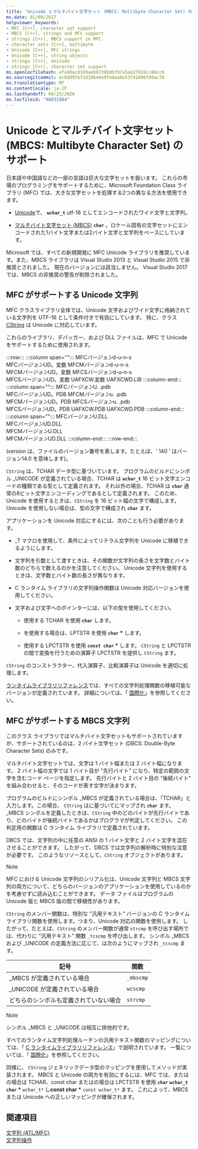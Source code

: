 ```yaml
---
title: 'Unicode とマルチバイト文字セット (MBCS: Multibyte Character Set) のサポート'
ms.date: 01/09/2017
helpviewer_keywords:
- MFC [C++], character set support
- MBCS [C++], strings and MFC support
- strings [C++], MBCS support in MFC
- character sets [C++], multibyte
- Unicode [C++], MFC strings
- Unicode [C++], string objects
- strings [C++], Unicode
- strings [C++], character set support
ms.openlocfilehash: efa90acd169aeb8739b0bf97a5ab27026cc80cc6
ms.sourcegitcommit: ec6dd97ef3d10b44e0fedaa8e53f41696f49ac7b
ms.translationtype: MT
ms.contentlocale: ja-JP
ms.lasthandoff: 08/25/2020
ms.locfileid: "88831984"
---
```

# <a name="unicode-and-multibyte-character-set-mbcs-support"></a>Unicode とマルチバイト文字セット (MBCS: Multibyte Character Set) のサポート

日本語や中国語などの一部の言語は巨大な文字セットを扱います。 これらの市場のプログラミングをサポートするために、Microsoft Foundation Class ライブラリ (MFC) では、大きな文字セットを処理する2つの異なる方法を使用できます。

- [Unicode](#mfc-support-for-unicode-strings)で、 **`wchar_t`** utf-16 としてエンコードされたワイド文字と文字列。

- [マルチバイト文字セット (MBCS)](#mfc-support-for-mbcs-strings) **`char`** 。ロケール固有の文字セットにエンコードされた1バイト文字または2バイト文字と文字列をベースにしています。

Microsoft では、すべての新規開発に MFC Unicode ライブラリを推奨しています。また、MBCS ライブラリは Visual Studio 2013 と Visual Studio 2015 で非推奨とされました。 現在のバージョンには該当しません。 Visual Studio 2017 では、MBCS の非推奨の警告が削除されました。

## <a name="mfc-support-for-unicode-strings"></a>MFC がサポートする Unicode 文字列

MFC クラスライブラリ全体では、Unicode 文字およびワイド文字に格納されている文字列を UTF-16 として条件付きで有効にしています。 特に、クラス [CString](../atl-mfc-shared/reference/cstringt-class.md) は Unicode に対応しています。

これらのライブラリ、デバッガー、および DLL ファイルは、MFC で Unicode をサポートするために使用されます。

:::row:::
   :::column span="":::
      MFC*バージョン*d-u-n-s \
      MFC*バージョン*UD。変数
      MFCM*バージョン*d-u-n-s \
      MFCM*バージョン*UD。変数
      MFCS*バージョン*d-u-n-s \
      MFCS*バージョン*UD。変数
      UAFXCW.変数
      UAFXCWD.LIB
   :::column-end:::
   :::column span="":::
      MFC*バージョン*U. .pdb \
      MFC*バージョン*UD。PDB
      MFCM*バージョン*u. .pdb \
      MFCM*バージョン*UD。PDB
      MFCS*バージョン*u. .pdb \
      MFCS*バージョン*UD。PDB
      UAFXCW.PDB
      UAFXCWD.PDB
   :::column-end:::
   :::column span="":::
      MFC*バージョン*U.DLL \
      MFC*バージョン*UD.DLL \
      MFCM*バージョン*U.DLL \
      MFCM*バージョン*UD.DLL
   :::column-end:::
:::row-end:::

(*version* は、ファイルのバージョン番号を表します。たとえば、' 140 ' はバージョン14.0 を意味します)。

`CString` は、TCHAR データ型に基づいています。 プログラムのビルドにシンボル _UNICODE が定義されている場合、TCHAR は **`wchar_t`** 16 ビット文字エンコードの種類である型として定義されます。 それ以外の場合、TCHAR は **`char`** 通常の8ビット文字エンコーディングであるとして定義されます。 このため、Unicode を使用するときは、`CString` を 16 ビット幅の文字で構成します。 Unicode を使用しない場合は、型の文字で構成され **`char`** ます。

アプリケーションを Unicode 対応にするには、次のことも行う必要があります。

- _T マクロを使用して、条件によってリテラル文字列を Unicode に移植できるようにします。

- 文字列を引数として渡すときは、その関数が文字列の長さを文字数とバイト数のどちらで数えるのかを注意してください。 Unicode 文字列を使用するときは、文字数とバイト数の長さが異なります。

- C ランタイム ライブラリの文字列操作関数は Unicode 対応バージョンを使用してください。

- 文字および文字へのポインターには、以下の型を使用してください。

  - 使用する TCHAR を使用 **`char`** します。

  - を使用する場合は、LPTSTR を使用 **`char`** <strong>\*</strong> します。

  - 使用する LPCTSTR を使用 **`const char`** <strong>\*</strong> します。 `CString` と LPCTSTR の間で変換を行うための演算子 LPCTSTR を提供し `CString` ます。

`CString` のコンストラクター、代入演算子、比較演算子は Unicode を適切に処理します。

[ランタイムライブラリリファレンス](../c-runtime-library/c-run-time-library-reference.md)では、すべての文字列処理関数の移植可能なバージョンが定義されています。 詳細については、「 [国際化](../c-runtime-library/internationalization.md)」を参照してください。

## <a name="mfc-support-for-mbcs-strings"></a>MFC がサポートする MBCS 文字列

このクラス ライブラリではマルチバイト文字セットもサポートされていますが、サポートされているのは、2 バイト文字セット (DBCS: Double-Byte Character Sets) のみです。

マルチバイト文字セットでは、文字は 1 バイト幅または 2 バイト幅になります。 2 バイト幅の文字では 1 バイト目が "先行バイト" になり、特定の範囲の文字を含むコード ページを指定します。 先行バイトと 2 バイト目の "後続バイト" を組み合わせると、そのコードが表す文字が決まります。

プログラムのビルドにシンボル _MBCS が定義されている場合は、「TCHAR」と入力します。この場合、 `CString` はに基づいてにマップされ **`char`** ます。 _MBCS シンボルを定義したときは、`CString` 中のどのバイトが先行バイトであり、どのバイトが後続バイトであるかはプログラマが判定してください。 この判定用の関数は C ランタイム ライブラリで定義されています。

DBCS では、文字列の中に任意の ANSI の 1 バイト文字と 2 バイト文字を混在させることができます。 したがって、DBCS では文字列の解析時に特別な注意が必要です。 このようなリソースとして、`CString` オブジェクトがあります。

> [!NOTE]
> MFC における Unicode 文字列のシリアル化は、Unicode 文字列と MBCS 文字列の両方について、どちらのバージョンのアプリケーションを使用しているのかを考慮せずに読み込むことができます。 データ ファイルはプログラムの Unicode 版と MBCS 版の間で移植性があります。

`CString` のメンバー関数は、特別な "汎用テキスト" バージョンの C ランタイム ライブラリ関数を使用します。つまり、Unicode 対応の関数を使用します。 したがって、たとえば、`CString` のメンバー関数が通常 `strcmp` を呼び出す場所では、代わりに "汎用テキスト" 関数 `_tcscmp` を呼び出します。 シンボル _MBCS および _UNICODE の定義方法に応じて、は次のようにマップされ `_tcscmp` ます。

|記号|関数|
|-|-|
|_MBCS が定義されている場合|`_mbscmp`|
|_UNICODE が定義されている場合|`wcscmp`|
|どちらのシンボルも定義されていない場合|`strcmp`|

> [!NOTE]
> シンボル _MBCS と _UNICODE は相互に排他的です。

すべてのランタイム文字列処理ルーチンの汎用テキスト関数のマッピングについては、「 [C ランタイムライブラリリファレンス](../c-runtime-library/c-run-time-library-reference.md)」で説明されています。 一覧については、「 [国際化](../c-runtime-library/internationalization.md)」を参照してください。

同様に、 `CString` ジェネリックデータ型のマッピングを使用してメソッドが実装されます。 MBCS と Unicode の両方を有効にするには、MFC では、またはの場合は TCHAR、const char またはの場合は LPCTSTR を使用 **`char`** **`wchar_t`** **`char`** <strong>\*</strong> `wchar_t*` し**const char** <strong>\*</strong> `const wchar_t*` ます。 これによって、MBCS または Unicode への正しいマッピングが確保されます。

## <a name="see-also"></a>関連項目

[文字列 (ATL/MFC)](../atl-mfc-shared/strings-atl-mfc.md)<br/>
[文字列操作](../c-runtime-library/string-manipulation-crt.md)

